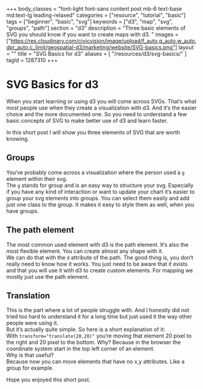 +++
body_classes = "font-light font-sans content post mb-6 text-base md:text-lg leading-relaxed"
categories = ["resource", "tutorial", "basic"]
tags = ["beginner", "basic", "svg"]
keywords = ["d3", "map", "svg", "groups", "path"]
section = "d3"
description = "Three basic elements of SVG you should know if you want to create maps with d3. "
images = ["https://res.cloudinary.com/civicvision/image/upload/f_auto,q_auto,w_auto,dpr_auto,c_limit/geospatial-d3/marketing/website/SVG-basics.png"]
layout = ""
title = "SVG Basics for d3"
aliases = [
    "/resources/d3/svg-basics/"
]
tagId = 1287310
+++
# SVG Basics for d3

When you start learning or using d3 you will come across SVGs. That‘s what most people use when they create a visualization with d3. And it‘s the easier choice and the more documented one. So you need to understand a few basic concepts of SVG to make better use of d3 and learn faster.  

In this short post I will show you three elements of SVG that are worth knowing.  

## Groups

You‘ve probably come across a visualization where the person used a `g` element within their svg.  
The `g` stands for group and is an easy way to structure your svg. Especially if you have any kind of interaction or want to update your chart it‘s easier to group your svg elements into groups. You can select them easily and add just one class to the group. It makes it easy to style them as well, when you have groups.

## The path element

The most common used element with d3 is the path element. It‘s also the most flexible element. You can create almost any shape with it.  
We can do that with the `d` attribute of the path. The good thing is, you don‘t really need to know how it works. You just need to be aware that it exists and that you will use it with d3 to create custom elements. For mapping we mostly just use the path element.

## Translation

This is the part where a lot of people struggle with. And I honestly did not tried too hard to understand it for a long time but just used it the way other people were using it.  
But it’s actually quite simple. So here is a short explanation of it:  
With `transform="translate(20,20)"` you‘re moving that element 20 pixel to the right and 20 pixel to the bottom. Why? Because in the browser the coordinate system start in the top left corner of an element.  
Why is that useful?  
Because now you can move elements that have no x,y attributes. Like a group for example.  

Hope you enjoyed this short post. 
